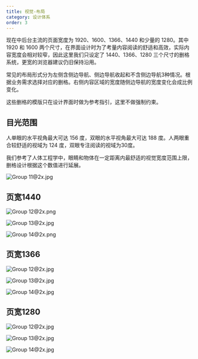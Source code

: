 ```yaml
---
title: 视觉-布局
category: 设计体系
order: 3
---
```


现在中后台主流的页面宽度为 1920、1600、1366、1440 和少量的 1280。其中 1920 和 1600 两个尺寸，在界面设计时为了考量内容阅读的舒适和高效，实际内容宽度会相对较窄，因此这里我们只设定了 1440、1366、1280 三个尺寸的删格系统，更宽的浏览器建议仍旧保持沿用。

常见的布局形式分为左侧含侧边导航、侧边导航收起和不含侧边导航3种情况。根据业务需求选择对应的删格。右侧内容区域的宽度随侧边导航的宽度变化会成比例变化。

这些删格的模版只在设计界面时做为参考指引，这里不做强制约束。

## 目光范围

人单眼的水平视角最大可达 156 度，双眼的水平视角最大可达 188 度。人两眼重合较舒适的视域为 124 度，双眼专注阅读的视域为30度。

我们参考了人体工程学中，眼睛和物体在一定距离内最舒适的视觉宽度范围上限，删格设计根据这个数值进行延展。

![Group 11@2x.jpg](https://img.alicdn.com/tfs/TB1QMJGLFzqK1RjSZFCXXbbxVXa-3080-1052.jpg)

## 页宽1440

![Group 12@2x.png](https://img.alicdn.com/tfs/TB1ueM.LCzqK1RjSZPcXXbTepXa-3140-1160.png)

![Group 13@2x.jpg](https://img.alicdn.com/tfs/TB1t0tDLOrpK1RjSZFhXXXSdXXa-3140-1160.jpg)

![Group 14@2x.png](https://img.alicdn.com/tfs/TB1vzNILNTpK1RjSZFMXXbG_VXa-3140-1160.png)

## 页宽1366

![Group 12@2x.jpg](https://img.alicdn.com/tfs/TB111lCLSzqK1RjSZFLXXcn2XXa-3140-1160.jpg)

![Group 13@2x.jpg](https://img.alicdn.com/tfs/TB1KO0PLMHqK1RjSZFkXXX.WFXa-3140-1160.jpg)

![Group 14@2x.jpg](https://img.alicdn.com/tfs/TB1_E4FLH2pK1RjSZFsXXaNlXXa-3140-1160.jpg)

## 页宽1280

![Group 12@2x.jpg](https://img.alicdn.com/tfs/TB130VMLMHqK1RjSZFEXXcGMXXa-3140-1160.jpg)

![Group 13@2x.jpg](https://img.alicdn.com/tfs/TB10YBJLSzqK1RjSZFpXXakSXXa-3140-1160.jpg)

![Group 14@2x.jpg](https://img.alicdn.com/tfs/TB1RAX6LOLaK1RjSZFxXXamPFXa-3140-1160.jpg)
